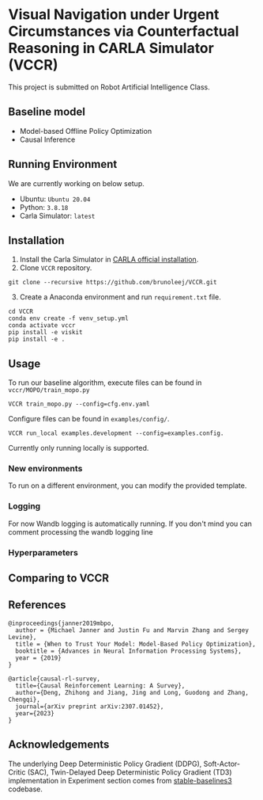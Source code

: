 # Visual Navigation under Urgent Circumstances via Counterfactual Reasoning in CARLA Simulator (VCCR)
This project is submitted on Robot Artificial Intelligence Class.

## Baseline model
- Model-based Offline Policy Optimization
- Causal Inference

## Running Environment
We are currently working on below setup.
- Ubuntu: `Ubuntu 20.04`
- Python: `3.8.18`
- Carla Simulator: `latest`

## Installation
1. Install the Carla Simulator in [CARLA official installation](https://carla.readthedocs.io/en/latest/build_linux/).
2. Clone `VCCR` repository.
```
git clone --recursive https://github.com/brunoleej/VCCR.git
```
3. Create a Anaconda environment and run `requirement.txt` file.
```
cd VCCR
conda env create -f venv_setup.yml
conda activate vccr
pip install -e viskit
pip install -e .
```

## Usage
To run our baseline algorithm, execute files can be found in `vccr/MOPO/train_mopo.py`
```
VCCR train_mopo.py --config=cfg.env.yaml
```


Configure files can be found in `examples/config/`.
```
VCCR run_local examples.development --config=examples.config.
```
Currently only running locally is supported.
### New environments
To run on a different environment, you can modify the provided template. 

### Logging
For now Wandb logging is automatically running. If you don't mind you can comment processing the wandb logging line

### Hyperparameters


## Comparing to VCCR


## References
```
@inproceedings{janner2019mbpo,
  author = {Michael Janner and Justin Fu and Marvin Zhang and Sergey Levine},
  title = {When to Trust Your Model: Model-Based Policy Optimization},
  booktitle = {Advances in Neural Information Processing Systems},
  year = {2019}
}

@article{causal-rl-survey,
  title={Causal Reinforcement Learning: A Survey},
  author={Deng, Zhihong and Jiang, Jing and Long, Guodong and Zhang, Chengqi},
  journal={arXiv preprint arXiv:2307.01452},
  year={2023}
}
```

## Acknowledgements
The underlying Deep Deterministic Policy Gradient (DDPG), Soft-Actor-Critic (SAC), Twin-Delayed Deep Deterministic Policy Gradient (TD3) implementation in Experiment section comes from [stable-baselines3](https://github.com/DLR-RM/stable-baselines3) codebase.
